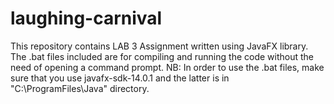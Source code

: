 # laughing-carnival
This repository contains LAB 3 Assignment written using JavaFX library. 
The .bat files included are for compiling and running the code without the need of opening a command prompt. 
NB: In order to use the .bat files, make sure that you use javafx-sdk-14.0.1 and the latter is in "C:\ProgramFiles\Java\" directory.
